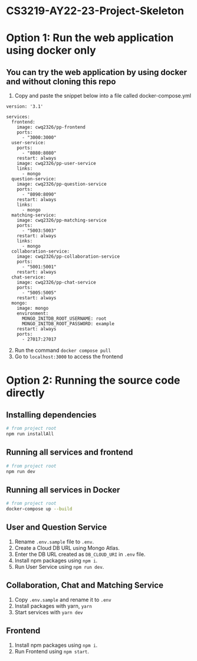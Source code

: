 # CS3219-AY22-23-Project-Skeleton

# Option 1: Run the web application using docker only
## You can try the web application by using docker and without cloning this repo

1. Copy and paste the snippet below into a file called docker-compose.yml
```
version: '3.1'

services:
  frontend:
    image: cwq2326/pp-frontend
    ports:
      - "3000:3000"
  user-service:
    ports:
      - "8080:8080"
    restart: always
    image: cwq2326/pp-user-service
    links:
      - mongo
  question-service:
    image: cwq2326/pp-question-service
    ports:
      - "8090:8090"
    restart: always
    links:
      - mongo
  matching-service:
    image: cwq2326/pp-matching-service
    ports:
      - "5003:5003"
    restart: always
    links:
      - mongo
  collaboration-service:
    image: cwq2326/pp-collaboration-service
    ports:
      - "5001:5001"
    restart: always
  chat-service:
    image: cwq2326/pp-chat-service
    ports:
      - "5005:5005"
    restart: always
  mongo:
    image: mongo
    environment:
      MONGO_INITDB_ROOT_USERNAME: root
      MONGO_INITDB_ROOT_PASSWORD: example
    restart: always
    ports:
      - 27017:27017
```
2. Run the command `docker compose pull`
3. Go to `localhost:3000` to access the frontend

# Option 2: Running the source code directly
## Installing dependencies

```bash
# from project root
npm run installAll
```

## Running all services and frontend

```bash
# from project root
npm run dev
```

## Running all services in Docker

```bash
# from project root
docker-compose up --build
```

## User and Question Service
1. Rename `.env.sample` file to `.env`.
2. Create a Cloud DB URL using Mongo Atlas.
3. Enter the DB URL created as `DB_CLOUD_URI` in `.env` file.
4. Install npm packages using `npm i`.
5. Run User Service using `npm run dev`.

## Collaboration, Chat and Matching Service
1. Copy `.env.sample` and rename it to `.env`
2. Install packages with yarn, `yarn`
3. Start services with `yarn dev`

## Frontend
1. Install npm packages using `npm i`.
2. Run Frontend using `npm start`.
